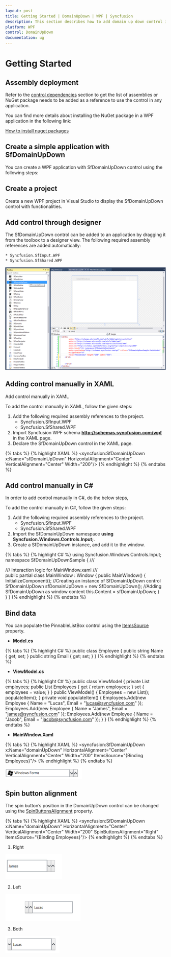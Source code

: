```yaml
---
layout: post
title: Getting Started | DomainUpDown | WPF | Syncfusion
description: This section describes how to add domain up down control into application.
platform: WPF
control: DomainUpDown
documentation: ug
---
```


# Getting Started

## Assembly deployment

Refer to the [control dependencies](https://help.syncfusion.com/wpf/control-dependencies#sfdomainupdown) section to get the list of assemblies or NuGet package needs to be added as a reference to use the control in any application.

You can find more details about installing the NuGet package in a WPF application in the following link: 

[How to install nuget packages](https://help.syncfusion.com/wpf/nuget-packages)

## Create a simple application with SfDomainUpDown

You can create a WPF application with SfDomainUpDown control using the following steps:

## Create a project

Create a new WPF project in Visual Studio to display the SfDomainUpDown control with functionalities.

## Add control through designer

The SfDomainUpDown control can be added to an application by dragging it from the toolbox to a designer view. The following required assembly references are added automatically:

    * Syncfusion.SfInput.WPF
    * Syncfusion.SfShared.WPF

![wpf domain up down control added by designer](Getting-Started_images/wpf-domain-updown-control-added-by-designer.png)

## Adding control manually in XAML

Add control manually in XAML

To add the control manually in XAML, follow the given steps:

1.	Add the following required assembly references to the project.
    * Syncfusion.SfInput.WPF
    * Syncfusion.SfShared.WPF
2.	Import Syncfusion WPF schema **http://schemas.syncfusion.com/wpf** in the XAML page.
3.	Declare the SfDomainUpDown control in the XAML page.

{% tabs %}
{% highlight XAML %}
<Window xmlns="http://schemas.microsoft.com/winfx/2006/xaml/presentation"
        xmlns:x="http://schemas.microsoft.com/winfx/2006/xaml"
        xmlns:syncfusion="http://schemas.syncfusion.com/wpf" 
        x:Class="SfDomainUpDownSample.MainWindow"
        Title="SfDomainUpDown Sample" Height="350" Width="525">
    <Grid>
        <!-- Adding SfDomainUpDown control -->
        <syncfusion:SfDomainUpDown x:Name="sfDomainUpDown" HorizontalAlignment="Center"  VerticalAlignment="Center" Width="200"/>
    </Grid>
</Window>
{% endhighlight %}
{% endtabs %}

## Add control manually in C\#

In order to add control manually in C#, do the below steps,

To add the control manually in C#, follow the given steps:

1.	Add the following required assembly references to the project.
    * Syncfusion.SfInput.WPF
    * Syncfusion.SfShared.WPF
2.	Import the SfDomainUpDown namespace **using Syncfusion.Windows.Controls.Input;**.
3.	Create a SfDomainUpDown instance, and add it to the window.

{% tabs %}
{% highlight C# %}
using Syncfusion.Windows.Controls.Input;
namespace SfDomainUpDownSample
{
    /// <summary>
    /// Interaction logic for MainWindow.xaml
    /// </summary>
    public partial class MainWindow : Window
    {
        public MainWindow()
        {
            InitializeComponent();
	        //Creating an instance of SfDomainUpDown control
	        SfDomainUpDown sfDomainUpDown = new SfDomainUpDown();
            //Adding SfDomainUpDown as window content
		    this.Content = sfDomainUpDown;
        }       
    }
}
{% endhighlight %}
{% endtabs %}

## Bind data

You can populate the PinnableListBox control using the [ItemsSource](https://docs.microsoft.com/en-us/dotnet/api/system.windows.controls.itemscontrol.itemssourceproperty?view=netframework-4.7.2) property.

*  **Model.cs**

{% tabs %}
{% highlight C# %}
public class Employee
{
	public string Name { get; set; }
	public string Email { get; set; }
}
{% endhighlight %}
{% endtabs %}

* **ViewModel.cs**

{% tabs %}
{% highlight C# %}
public class ViewModel
{
	private List<Employee> employees;
	public List<Employee> Employees
	{
		get { return employees; }
		set { employees = value; }
	}
	public ViewModel()
	{
		Employees = new List<Employee>();
		populateItem();
	}
	private void populateItem()
	{
		Employees.Add(new Employee { Name = "Lucas", Email = "lucas@syncfusion.com" });
		Employees.Add(new Employee { Name = "James", Email = "james@syncfusion.com" });
		Employees.Add(new Employee { Name = "Jacob", Email = "jacob@syncfusion.com" });
	}
}
{% endhighlight %}
{% endtabs %}

* **MainWindow.Xaml**

{% tabs %}
{% highlight XAML %}
<syncfusion:SfDomainUpDown x:Name="domainUpDown" HorizontalAlignment="Center" VerticalAlignment="Center" Width="200" ItemsSource="{Binding Employees}"/>
{% endhighlight %}
{% endtabs %}

![wpf domain up down control added by code](Getting-Started_images/wpf-domain-updown-control-data-binding.png)

## Spin button alignment

The spin button’s position in the DomainUpDown control can be changed using the [SpinButtonsAlignment](https://help.syncfusion.com/cr/wpf/Syncfusion.SfInput.Wpf~Syncfusion.Windows.Controls.Input.SfDomainUpDown~SpinButtonsAlignment.html) property.

{% tabs %}
{% highlight XAML %}
<syncfusion:SfDomainUpDown x:Name="domainUpDown" HorizontalAlignment="Center" VerticalAlignment="Center" Width="200" SpinButtonsAlignment="Right" ItemsSource="{Binding Employees}"/>
{% endhighlight %}
{% endtabs %}

1. Right

![wpf domain up down control spin button aligned right](Getting-Started_images/Spin-Button-Alignment_img1.png)

2. Left

![wpf domain up down control spin button aligned left](Getting-Started_images/Spin-Button-Alignment_img3.png)

3. Both

![wpf domain up down control spin button aligned both](Getting-Started_images/Spin-Button-Alignment_img5.png)
